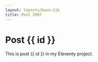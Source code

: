 ```yaml
---
layout: layouts/base.njk
title: Post 2997
---
```


# Post {{ id }}

This is post {{ id }} in my Eleventy project.
